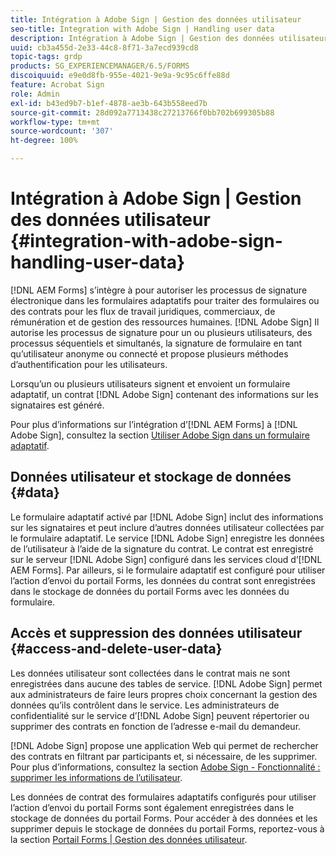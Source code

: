 ```yaml
---
title: Intégration à Adobe Sign | Gestion des données utilisateur
seo-title: Integration with Adobe Sign | Handling user data
description: Intégration à Adobe Sign | Gestion des données utilisateur
uuid: cb3a455d-2e33-44c8-8f71-3a7ecd939cd8
topic-tags: grdp
products: SG_EXPERIENCEMANAGER/6.5/FORMS
discoiquuid: e9e0d8fb-955e-4021-9e9a-9c95c6ffe88d
feature: Acrobat Sign
role: Admin
exl-id: b43ed9b7-b1ef-4878-ae3b-643b558eed7b
source-git-commit: 28d092a7713438c27213766f0bb702b699305b88
workflow-type: tm+mt
source-wordcount: '307'
ht-degree: 100%

---
```


# Intégration à Adobe Sign | Gestion des données utilisateur {#integration-with-adobe-sign-handling-user-data}

[!DNL AEM Forms] s’intègre à pour autoriser les processus de signature électronique dans les formulaires adaptatifs pour traiter des formulaires ou des contrats pour les flux de travail juridiques, commerciaux, de rémunération et de gestion des ressources humaines. [!DNL  Adobe Sign] Il autorise les processus de signature pour un ou plusieurs utilisateurs, des processus séquentiels et simultanés, la signature de formulaire en tant qu’utilisateur anonyme ou connecté et propose plusieurs méthodes d’authentification pour les utilisateurs.

Lorsqu’un ou plusieurs utilisateurs signent et envoient un formulaire adaptatif, un contrat [!DNL Adobe Sign] contenant des informations sur les signataires est généré.

Pour plus d’informations sur l’intégration d’[!DNL AEM Forms] à [!DNL Adobe Sign], consultez la section [Utiliser Adobe Sign dans un formulaire adaptatif](/help/forms/using/working-with-adobe-sign.md).

## Données utilisateur et stockage de données {#data}

Le formulaire adaptatif activé par [!DNL Adobe Sign] inclut des informations sur les signataires et peut inclure d’autres données utilisateur collectées par le formulaire adaptatif. Le service [!DNL Adobe Sign] enregistre les données de l’utilisateur à l’aide de la signature du contrat. Le contrat est enregistré sur le serveur [!DNL Adobe Sign] configuré dans les services cloud d’[!DNL AEM Forms]. Par ailleurs, si le formulaire adaptatif est configuré pour utiliser l’action d’envoi du portail Forms, les données du contrat sont enregistrées dans le stockage de données du portail Forms avec les données du formulaire.

## Accès et suppression des données utilisateur {#access-and-delete-user-data}

Les données utilisateur sont collectées dans le contrat mais ne sont enregistrées dans aucune des tables de service. [!DNL Adobe Sign] permet aux administrateurs de faire leurs propres choix concernant la gestion des données qu’ils contrôlent dans le service. Les administrateurs de confidentialité sur le service d’[!DNL Adobe Sign] peuvent répertorier ou supprimer des contrats en fonction de l’adresse e-mail du demandeur.

[!DNL Adobe Sign] propose une application Web qui permet de rechercher des contrats en filtrant par participants et, si nécessaire, de les supprimer. Pour plus d’informations, consultez la section [Adobe Sign - Fonctionnalité : supprimer les informations de l’utilisateur](https://helpx.adobe.com/fr/sign/using/gdpr-compliance.html).

Les données de contrat des formulaires adaptatifs configurés pour utiliser l’action d’envoi du portail Forms sont également enregistrées dans le stockage de données du portail Forms. Pour accéder à des données et les supprimer depuis le stockage de données du portail Forms, reportez-vous à la section [Portail Forms | Gestion des données utilisateur](/help/forms/using/forms-portal-handling-user-data.md).
